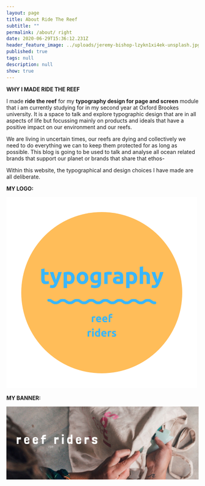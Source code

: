 ```yaml
---
layout: page
title: About Ride The Reef
subtitle: ""
permalink: /about/ right
date: 2020-06-29T15:36:12.231Z
header_feature_image: ../uploads/jeremy-bishop-lzykn1xi4ek-unsplash.jpg
published: true
tags: null
description: null
show: true
---
```

**WHY I MADE RIDE THE REEF**

I made **ride the reef** for my **typography design for page and screen** module that i am currently studying for in my second year at Oxford Brookes university. It is a space to talk and explore typographic design that are in all aspects of life but focussing mainly on products and ideals that have a positive impact on our environment and our reefs.

We are living in uncertain times, our reefs are dying and collectively we need to do everything we can to keep them protected for as long as possible. This blog is going to be used to talk and analyse all ocean related brands that support our planet or brands that share that ethos-

Within this website, the typographical and design choices I have made are all deliberate.

**MY LOGO:**

![Ride The Reef Logo](../uploads/logo.jpg)

**MY BANNER:**

![Ride The Reef Banner](../uploads/surfing.jpg)